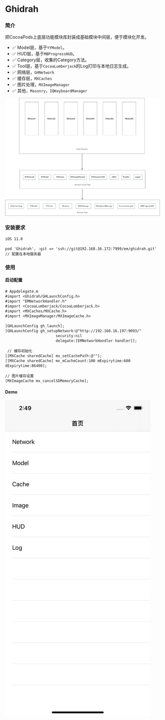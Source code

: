 # Ghidrah
### 简介
把CocoaPods上底层功能模块库封装成基础模块中间层，便于模块化开发。

- ✅ Model层，基于`YYModel`。
- ✅ HUD层，基于`MBProgressHUD`。
- ✅ Category层，收集的Category方法。
- ✅ Tool层，基于`CocoaLumberjack`的Log打印与本地日志生成。
- ✅ 网络层，`GHNetwork`
- ✅ 缓存层，`MXCaches`
- ✅ 图片处理，`MXImageManager` 
- ✅ 其他，`Masonry`，`IQKeyboardManager`

![提示](Resource/frames.png)

### 安装要求

```
iOS 11.0

pod 'Ghidrah', :git => 'ssh://git@192.168.16.172:7999/em/ghidrah.git' // 配置在本地服务器
```

### 使用
#### 启动配置

```
# Appdelegate.m
#import <Ghidrah/GHLaunchConfig.h>
#import "EMNetworkHandler.h"
#import <CocoaLumberjack/CocoaLumberjack.h>
#import <MXCaches/MXCache.h>
#import <MXImageManager/MXImageCache.h>

[GHLaunchConfig gh_launch];
[GHLaunchConfig gh_setupNetwork:@"http://192.168.16.197:9093/"
                       security:nil
                       delegate:[EMNetworkHandler handler]];
                       
 // 缓存初始化
[[MXCache sharedCache] mx_setCachePath:@""];
[[MXCache sharedCache] mx_mCacheCount:100 mExpirytime:600 dExpirytime:86400];
    
// 图片缓存设置
[MXImageCache mx_cancelSDMemoryCache];
```
#### Demo
![shili](Resource/2020-10-15@3x.png)

